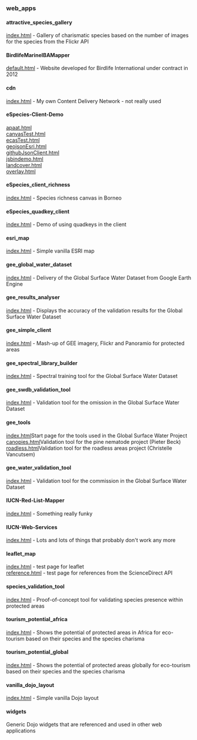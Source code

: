 ### web_apps
#### attractive_species_gallery 
<a href='https://andrewcottam.github.io/web_apps/attractive_species_gallery/index.html'>index.html</a> - Gallery of charismatic species based on the number of images for the species from the Flickr API</br>
#### BirdlifeMarineIBAMapper
<a href='https://andrewcottam.github.io/web_apps/BirdlifeMarineIBAMapper/default.html'>default.html</a> - Website developed for Birdlife International under contract in 2012</br>
#### cdn
<a href='https://andrewcottam.github.io/web_apps/cdn/index.html'>index.html</a> - My own Content Delivery Network - not really used</br>
#### eSpecies-Client-Demo
<a href='https://andrewcottam.github.io/web_apps/eSpecies-Client-Demo/apaat.html'>apaat.html</a></br>
<a href='https://andrewcottam.github.io/web_apps/eSpecies-Client-Demo/canvasTest.html'>canvasTest.html</a></br>
<a href='https://andrewcottam.github.io/web_apps/eSpecies-Client-Demo/ecasTest.html'>ecasTest.html</a></br>
<a href='https://andrewcottam.github.io/web_apps/eSpecies-Client-Demo/geojsonEsri.html'>geojsonEsri.html</a></br>
<a href='https://andrewcottam.github.io/web_apps/eSpecies-Client-Demo/githubJsonClient.html'>githubJsonClient.html</a></br>
<a href='https://andrewcottam.github.io/web_apps/eSpecies-Client-Demo/jsbindemo.html'>jsbindemo.html</a></br>
<a href='https://andrewcottam.github.io/web_apps/eSpecies-Client-Demo/landcover.html'>landcover.html</a></br>
<a href='https://andrewcottam.github.io/web_apps/eSpecies-Client-Demo/overlay.html'>overlay.html</a></br>
#### eSpecies_client_richness
<a href='https://andrewcottam.github.io/web_apps/eSpecies_client_richness/index.html'>index.html</a> - Species richness canvas in Borneo</br>
#### eSpecies_quadkey_client
<a href='https://andrewcottam.github.io/web_apps/eSpecies_quadkey_client/index.html'>index.html</a> - Demo of using quadkeys in the client</br>
#### esri_map
<a href='https://andrewcottam.github.io/web_apps/esri_map/index.html'>index.html</a> - Simple vanilla ESRI map</br>
#### gee_global_water_dataset
<a href='https://andrewcottam.github.io/web_apps/gee_global_water_dataset/index.html'>index.html</a> - Delivery of the Global Surface Water Dataset from Google Earth Engine</br>
#### gee_results_analyser
<a href='https://andrewcottam.github.io/web_apps/gee_results_analyser/index.html'>index.html</a> - Displays the accuracy of the validation results for the Global Surface Water Dataset</br>
#### gee_simple_client
<a href='https://andrewcottam.github.io/web_apps/gee_simple_client/index.html'>index.html</a> - Mash-up of GEE imagery, Flickr and Panoramio for protected areas</br>
#### gee_spectral_library_builder
<a href='https://andrewcottam.github.io/web_apps/gee_spectral_library_builder/index.html'>index.html</a> - Spectral training tool for the Global Surface Water Dataset</br>
#### gee_swdb_validation_tool
<a href='https://andrewcottam.github.io/web_apps/gee_swdb_validation_tool/index.html'>index.html</a> - Validation tool for the omission in the Global Surface Water Dataset</br>
#### gee_tools
<a href='https://andrewcottam.github.io/web_apps/gee_tools/index.html'>index.html</a>Start page for the tools used in the Global Surface Water Project</br>
<a href='https://andrewcottam.github.io/web_apps/gee_tools/canopies.html'>canopies.html</a>Validation tool for the pine nematode project (Pieter Beck)</br>
<a href='https://andrewcottam.github.io/web_apps/gee_tools/roadless.html'>roadless.html</a>Validation tool for the roadless areas project (Christelle Vancutsem)</br>
#### gee_water_validation_tool
<a href='https://andrewcottam.github.io/web_apps/gee_water_validation_tool/index.html'>index.html</a> - Validation tool for the commission in the Global Surface Water Dataset</br>
#### IUCN-Red-List-Mapper
<a href='https://andrewcottam.github.io/web_apps/IUCN-Red-List-Mapper/index.html'>index.html</a> - Something really funky</br>
#### IUCN-Web-Services
<a href='https://andrewcottam.github.io/web_apps/IUCN-Web-Services/index.html'>index.html</a> - Lots and lots of things that probably don't work any more</br>
#### leaflet_map
<a href='https://andrewcottam.github.io/web_apps/leaflet_map/index.html'>index.html</a> - test page for leaflet</br>
<a href='https://andrewcottam.github.io/web_apps/leaflet_map/reference.html'>reference.html</a> - test page for references from the ScienceDirect API
#### species_validation_tool
<a href='https://andrewcottam.github.io/web_apps/species_validation_tool/index.html'>index.html</a> - Proof-of-concept tool for validating species presence within protected areas</br>
#### tourism_potential_africa
<a href='https://andrewcottam.github.io/web_apps/tourism_potential_africa/index.html'>index.html</a> - Shows the potential of protected areas in Africa for eco-tourism based on their species and the species charisma</br>
#### tourism_potential_global
<a href='https://andrewcottam.github.io/web_apps/tourism_potential_global/index.html'>index.html</a> - Shows the potential of protected areas globally for eco-tourism based on their species and the species charisma</br>
#### vanilla_dojo_layout
<a href='https://andrewcottam.github.io/web_apps/vanilla_dojo_layout/index.html'>index.html</a> - Simple vanilla Dojo layout</br>
#### widgets
Generic Dojo widgets that are referenced and used in other web applications


